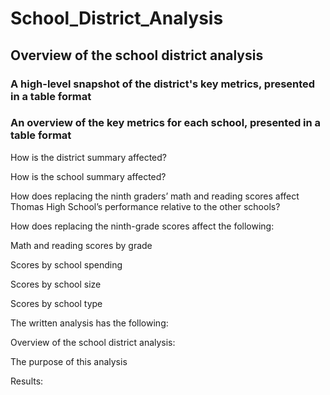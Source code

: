# School_District_Analysis
## Overview of the school district analysis
### A high-level snapshot of the district's key metrics, presented in a table format

### An overview of the key metrics for each school, presented in a table format



How is the district summary affected?

How is the school summary affected?

How does replacing the ninth graders’ math and reading scores affect Thomas High School’s performance relative to the other schools?

How does replacing the ninth-grade scores affect the following:

Math and reading scores by grade

Scores by school spending

Scores by school size

Scores by school type

The written analysis has the following:

Overview of the school district analysis:

The purpose of this analysis

Results:




